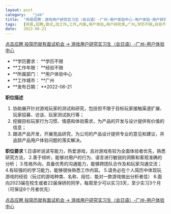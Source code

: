 ```yaml
---
layout:	post
category:	"job"
title:	"网易招聘：游戏用户研究实习生（会日语）-广州-用户体验中心-用户体验-用户研究类-广州学历不限经验不限"
tags:	[网易,招聘,面试,找工作,工作,内推,用户体验,用户研究类,广州,学历不限,经验不限]
date:	2022-06-21
---
```


[点击应聘 投简历就有面试机会 -> 游戏用户研究实习生（会日语）-广州-用户体验中心](http://mobile.bole.netease.com/bole/boleDetail?id=41022&employeeId=346f03c3cda5f04c&key=all)



- **学历要求： **学历不限
- **工作年限： **经验不限
- **所属部门： **用户体验中心
- **工作城市： **广州
- **发布日期： **2022-06-21



**职位描述**
1. 协助展开针对游戏玩家的测试和研究，包括但不限于目标玩家接触渠道扩展、玩家招募、访谈、玩家测试执行等；
2. 挖掘目标玩家行为习惯、情感和体验需求，为产品的开发与设计提供有价值的信息；
3. 跟进产品开发，开展竞品研究，为公司的产品设计提供专业的意见和建议，并追踪产品用户体验问题的落实解决。



**职位要求**
1.日语听说读写能力，热爱游戏，且对游戏有较为全面体验者优先，熟悉研究方法，
2.善于倾听，能够对用户的行为、语言进行敏锐的洞察和客观准确的分析；
3.性格外向，具备优秀的沟通能力，能够跨团队合作及和玩家沟通交流；
4.有较强的的学习能力，能够很快熟悉工作内容。
5.请务必在个人简历中体现玩游戏的经验（玩过的游戏种类、名称、段位、能对一款游戏做出分析者佳）
6.面向2023届在校生或者22届保研的同学，每周至少可以实习3天，至少实习3个月（可保证6个月者优先）



[点击应聘 投简历就有面试机会 -> 游戏用户研究实习生（会日语）-广州-用户体验中心](http://mobile.bole.netease.com/bole/boleDetail?id=41022&employeeId=346f03c3cda5f04c&key=all)